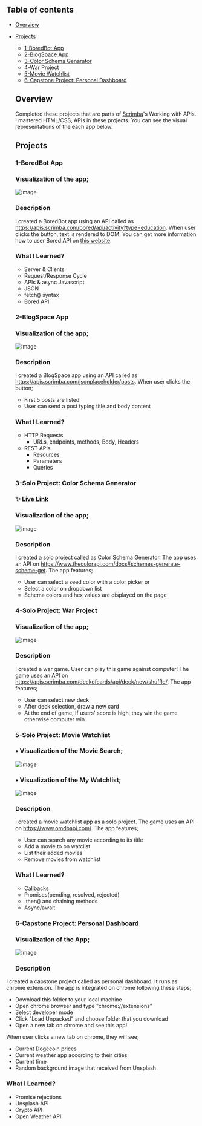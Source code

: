 ## Table of contents

- [Overview](#overview)

- [Projects](#projects)

  - [1-BoredBot App](#bored-bot)
  - [2-BlogSpace App](#blog-space)
  - [3-Color Schema Genarator](#color-generator)
  - [4-War Project](#war-project)
  - [5-Movie Watchlist](#movie-watchlist)
  - [6-Capstone Project: Personal Dashboard](#personal-dashboard)
    
    
  ## Overview

  Completed these projects that are parts of [Scrimba](https://scrimba.com/learn/frontend/)'s Working with APIs. I mastered HTML/CSS, APIs in these projects.
  You can see the visual representations of the each app below.

  ## Projects

  ### 1-BoredBot App

  ### Visualization of the app;
  ![image](./1-BoredBot-app/BoredBot.gif)
  
  ### Description
  
  I created a BoredBot app using an API called as https://apis.scrimba.com/bored/api/activity?type=education. When user clicks the button, text is rendered to DOM. You can get more information how to user Bored API on [this website](https://apis.scrimba.com/bored/documentation).
  
  
  ### What I Learned?
  - Server & Clients
  - Request/Response Cycle
  - APIs & async Javascript
  - JSON
  - fetch() syntax
  - Bored API
    
    
  ### 2-BlogSpace App
  
  ### Visualization of the app;
  ![image](./2-BlogSpace-app/BlogSpace.gif)
  
  ### Description
  
  I created a BlogSpace app using an API called as https://apis.scrimba.com/jsonplaceholder/posts. When user clicks the button;
    - First 5 posts are listed
    - User can send a post typing title and body content


  ### What I Learned?
  - HTTP Requests
    - URLs, endpoints, methods, Body, Headers
  - REST APIs
    - Resources
    - Parameters
    - Queries
    
    
  ### 3-Solo Project: Color Schema Generator
  ### ✨ [Live Link](https://scrimba-color-generator.netlify.app/)
  
  ### Visualization of the app;
  ![image](./3-color-schema-generator/color-generator.gif)
  
  ### Description
  
  I created a solo project called as Color Schema Generator. The app uses an API on https://www.thecolorapi.com/docs#schemes-generate-scheme-get. The app features;
    - User can select a seed color with a color picker or
    - Select a color on dropdown list
    - Schema colors and hex values are displayed on the page
    
    
    
  ### 4-Solo Project: War Project
  
  ### Visualization of the app;
  ![image](./4-war-project/war-game.gif)
  
  ### Description
  
  I created a war game. User can play this game against computer! The game uses an API on https://apis.scrimba.com/deckofcards/api/deck/new/shuffle/. The app features;
    - User can select new deck
    - After deck selection, draw a new card
    - At the end of game, If users' score is high, they win the game otherwise computer win.
    
    
  ### 5-Solo Project: Movie Watchlist
  
  ### • Visualization of the Movie Search;
  ![image](./5-movie-watchlist/movie-search.gif)
  
    
  ### • Visualization of the My Watchlist;
  ![image](./5-movie-watchlist/my-movies.gif)
  
  ### Description
  
  I created a movie watchlist app as a solo project. The game uses an API on https://www.omdbapi.com/. The app features;
    - User can search any movie according to its title
    - Add a movie to on watclist
    - List their added movies
    - Remove movies from watchlist
    
  ### What I Learned?
  - Callbacks
  - Promises(pending, resolved, rejected)
  - .then() and chaining methods
  - Async/await
  
  
  ### 6-Capstone Project: Personal Dashboard
  
  ### Visualization of the App;
  ![image](./6-personal-dashboard/personal-dashboard.gif)
  
  ### Description
  
 I created a capstone project called as personal dashboard. It runs as chrome extension. The app is integrated on chrome following these steps;
  - Download this folder to your local machine
  - Open chrome browser and type "chrome://extensions"
  - Select developer mode
  - Click "Load Unpacked" and choose folder that you download
  - Open a new tab on chrome and see this app!
  
 When user clicks a new tab on chrome, they will see;
  - Current Dogecoin prices
  - Current weather app according to their cities
  - Current time
  - Random background image that received from Unsplash
    
  ### What I Learned?
  - Promise rejections
  - Unsplash API
  - Crypto API
  - Open Weather API

